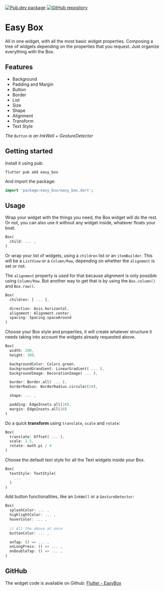 [![Pub.dev package](https://img.shields.io/badge/pub.dev-easy__box-blue)](https://pub.dev/packages/easy_box)
[![GitHub repository](https://img.shields.io/badge/GitHub-EasyBox--flutter-blue?logo=github)](https://github.com/DrafaKiller/EasyBox-flutter)

# Easy Box

All in one widget, with all the most basic widget properties. Composing a tree of widgets depending on the properties that you request. Just organize everything with the Box.

## Features

* Background
* Padding and Margin
* Button
* Border
* List
* Size
* Shape
* Alignment
* Transform
* Text Style

*The `Button` is an InkWell + GestureDetector*

## Getting started

Install it using pub:
```
flutter pub add easy_box
```

And import the package:
```dart
import 'package:easy_box/easy_box.dart';
```

## Usage

Wrap your widget with the things you need, the Box widget will do the rest.
Or not, you can also use it without any widget inside, whatever floats your boat.

```dart
Box(
  child: ... ,
)
```

Or wrap your list of widgets, using a `children` list or an `itemBuilder`. This will be a `ListView` or a `Column/Row`, depending on whether the `alignment` is set or not.

The `alignment` property is used for that because alignment is only possible using `Column/Row`. But another way to get that is by using the `Box.column()` and `Box.row()`.

```dart
Box(
  children: [ ... ],

  direction: Axis.horizontal,
  alignment: Alignment.center,
  spacing: Spacing.spaceAround
)
```

Choose your Box style and properties, it will create whatever structure it needs taking into account the widgets already requested above.

```dart
Box(
  width: 200,
  height: 300,

  backgroundColor: Colors.green,
  backgroundGrandient: LinearGradient( ... ),
  backgroundImage: DecorationImage( ... ),

  border: Border.all( ... ),
  borderRadius: BorderRadius.circular(10),

  shape: ... ,

  padding: EdgeInsets.all(10),
  margin: EdgeInsets.all(10)
)
```

Do a quick **transform** using `translate`, `scale` and `rotate`:

```dart
Box(
  translate: Offset( ... ),
  scale: 1.5,
  rotate: math.pi / 4
)
```

Choose the default text style for all the Text widgets inside your Box.

```dart
Box(
  textStyle: TextStyle(
    ...
  )
)
```

Add button functionalities, like an `InkWell` or a `GestureDetector`:

```dart
Box(
  splashColor: ... ,
  highlightColor: ... ,
  hoverColor: ... ,
  
  // All the above at once
  buttonColor: ... ,

  onTap: () => ... ,
  onLongPress: () => ... ,
  onDoubleTap: () => ... ,
)
```

## GitHub

The widget code is available on Github: [Flutter - EasyBox](https://github.com/DrafaKiller/EasyBox-flutter)
